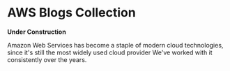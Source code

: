 # AWS Blogs Collection

**Under Construction**

Amazon Web Services has become a staple of modern cloud technologies, since it's still the most widely used cloud provider We've worked with it consistently over the years.